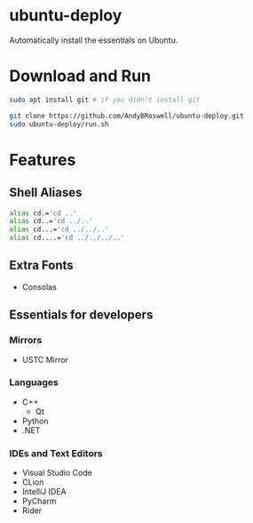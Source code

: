 # ubuntu-deploy
Automatically install the essentials on Ubuntu.

# Download and Run
```bash
sudo apt install git # if you didn't install git

git clone https://github.com/AndyBRoswell/ubuntu-deploy.git
sudo ubuntu-deploy/run.sh
```

# Features

## Shell Aliases

```bash
alias cd.='cd ..'
alias cd..='cd ../..'
alias cd...='cd ../../..'
alias cd....='cd ../../../..'
```

## Extra Fonts

- Consolas

## Essentials for developers

### Mirrors
- USTC Mirror

### Languages
- C++
  - Qt
- Python
- .NET

### IDEs and Text Editors
- Visual Studio Code
- CLion
- IntelliJ IDEA
- PyCharm
- Rider
